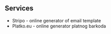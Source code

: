 ## Services

- Stripo - online generator of email template
- Platko.eu - online generator platnog barkoda